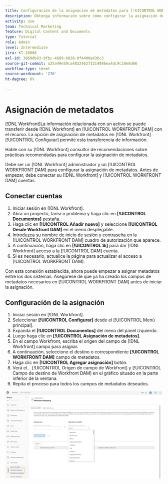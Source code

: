 ```yaml
---
title: Configuración de la asignación de metadatos para [!UICONTROL WORKFRONT DAM]
description: Obtenga información sobre cómo configurar la asignación de metadatos para [!UICONTROL WORKFRONT DAM].
activity: use
team: Technical Marketing
feature: Digital Content and Documents
type: Tutorial
role: Admin
level: Intermediate
jira: KT-10088
exl-id: 3869db93-9fbc-4689-b838-0f4400a436c3
source-git-commit: a25a49e59ca483246271214886ea4dc9c10e8d66
workflow-type: tm+mt
source-wordcount: '276'
ht-degree: 0%

---
```


# Asignación de metadatos

[!DNL Workfront]La información relacionada con un activo se puede transferir desde [!DNL Workfront] en [!UICONTROL WORKFRONT DAM] con el recurso. La opción de asignación de metadatos en [!DNL Workfront] [!UICONTROL Configurar] permite esta transferencia de información.

Hable con su [!DNL Workfront] consultor de recomendaciones sobre prácticas recomendadas para configurar la asignación de metadatos.

Debe ser un [!DNL Workfront] administrador y un [!UICONTROL WORKFRONT DAM] para configurar la asignación de metadatos. Antes de empezar, debe conectar su [!DNL Workfront] y [!UICONTROL WORKFRONT DAM] cuentas.

## Conectar cuentas

1. Iniciar sesión en [!DNL Workfront].
1. Abra un proyecto, tarea o problema y haga clic en **[!UICONTROL Documentos]** pestaña.
1. Haga clic en **[!UICONTROL Añadir nuevo]** y seleccione **[!UICONTROL Desde Workfront DAM]** en el menú desplegable.
1. Introduzca su nombre de inicio de sesión y contraseña en la [!UICONTROL WORKFRONT DAM] cuadro de autorización que aparece.
1. A continuación, haga clic en **[!UICONTROL Sí]** para dar [!DNL Workfront] acceso a la [!UICONTROL DAM] cuenta.
1. Si es necesario, actualice la página para actualizar el acceso a [!UICONTROL WORKFRONT DAM].

Con esta conexión establecida, ahora puede empezar a asignar metadatos entre los dos sistemas. Asegúrese de que ya ha creado los campos de metadatos necesarios en [!UICONTROL WORKFRONT DAM] antes de iniciar la asignación.

## Configuración de la asignación

1. Iniciar sesión en [!DNL Workfront].
1. Seleccionar **[!UICONTROL Configurar]** desde el [!UICONTROL Menú principal].
1. Expanda el **[!UICONTROL Documentos]** del menú del panel izquierdo.
1. Luego haga clic en **[!UICONTROL Asignación de metadatos]**.
1. En el campo Workfront, escriba el origen del campo de [!DNL Workfront] campo para asignar.
1. A continuación, seleccione el destino o correspondiente **[!UICONTROL WORKFRONT DAM]** campo de metadatos.
1. Haga clic en **[!UICONTROL Agregar asignación]** botón.
1. Verá el... [!UICONTROL Origen de campo de Workfront] y [!UICONTROL Campo de destino de Workfront DAM] en el gráfico situado en la parte inferior de la ventana.
1. Repita el proceso para todos los campos de metadatos deseados.

![Captura de pantalla del [!UICONTROL Asignación de metadatos] pantalla en [!DNL Workfront]](assets/01-metadata-mapping.png)
